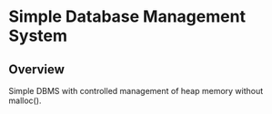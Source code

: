 # Simple Database Management System

## Overview
Simple DBMS with controlled management of heap memory without malloc().
